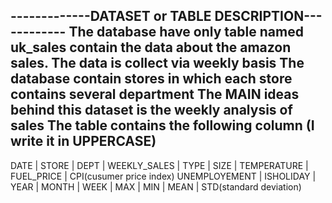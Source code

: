 -------------DATASET or TABLE DESCRIPTION------------
The database have only table named uk_sales contain the data about the 
amazon sales. The data is collect via weekly basis
The database contain stores in which each store contains several department
The MAIN ideas behind this dataset is the weekly analysis of sales
The table contains the following column (I write it in UPPERCASE)
--------------------------------------------------------------------
DATE | STORE | DEPT | WEEKLY_SALES | TYPE | SIZE | TEMPERATURE | FUEL_PRICE | CPI(cusumer price index)
UNEMPLOYEMENT | ISHOLIDAY | YEAR | MONTH | WEEK | MAX | MIN | MEAN | STD(standard deviation)
